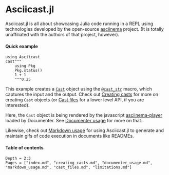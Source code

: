 # Asciicast.jl

Asciicast.jl is all about showcasing Julia code running in a REPL using
technologies developed by the open-source
[asciinema](https://asciinema.org/) project. (It is totally unaffiliated
with the authors of that project, however).

#### Quick example

```@example
using Asciicast
cast"""
    using Pkg
    Pkg.status()
    1 + 1
    """0.25
```

This example creates a [`Cast`](@ref) object using the [`@cast_str`](@ref) macro, which captures the input and the output. Check out [Creating casts](@ref) for more on creating `Cast` objects (or [Cast files](@ref) for a lower level API, if you are interested).

Here, the `Cast` object is being rendered by the javascript [asciinema-player](https://github.com/asciinema/asciinema-player) loaded by Documenter. See [Documenter usage](@ref) for more on that.

Likewise, check out [Markdown usage](@ref) for using Asciicast.jl to generate and maintain gifs of code execution in documents like READMEs.


#### Table of contents

```@contents
Depth = 2:3
Pages = ["index.md", "creating_casts.md", "documenter_usage.md", "markdown_usage.md", "cast_files.md", "limitations.md"]
```

